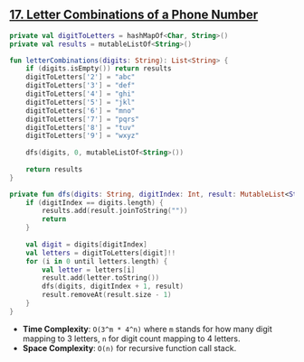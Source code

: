## [17. Letter Combinations of a Phone Number](https://leetcode.com/problems/letter-combinations-of-a-phone-number/)

```kotlin
private val digitToLetters = hashMapOf<Char, String>()
private val results = mutableListOf<String>()

fun letterCombinations(digits: String): List<String> {
    if (digits.isEmpty()) return results
    digitToLetters['2'] = "abc"
    digitToLetters['3'] = "def"
    digitToLetters['4'] = "ghi"
    digitToLetters['5'] = "jkl"
    digitToLetters['6'] = "mno"
    digitToLetters['7'] = "pqrs"
    digitToLetters['8'] = "tuv"
    digitToLetters['9'] = "wxyz"
    
    dfs(digits, 0, mutableListOf<String>())
    
    return results 
}

private fun dfs(digits: String, digitIndex: Int, result: MutableList<String>) {
    if (digitIndex == digits.length) {
        results.add(result.joinToString(""))
        return 
    }
    
    val digit = digits[digitIndex]
    val letters = digitToLetters[digit]!!
    for (i in 0 until letters.length) {
        val letter = letters[i]
        result.add(letter.toString())
        dfs(digits, digitIndex + 1, result)
        result.removeAt(result.size - 1)
    }
}
```

* **Time Complexity**: `O(3^m * 4^n)` where `m` stands for how many digit mapping to 3 letters, `n` for digit count mapping to 4 letters.
* **Space Complexity**: `O(n)` for recursive function call stack.